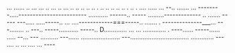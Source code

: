 ... ...... .. ... ... .. ... .. ... .. .. .. .. .. . .. .. .. .. .. . .. . .... 
..... ...
--.. .......
... --------.....------------------------
........... ------.. -----
.........-------------
.. ....... -----
---..... .....-----.. 
... ....------------===-----.. ....... . 
--------------___... ---........ .. ---.. 
-----........... -----.. D............. 
... ... ............. . ----...... -----...... ..... --... ---
.......... ---...... 
...................... 
---................................. 
............. ---
.... 
.. 
... ....    ... ----
